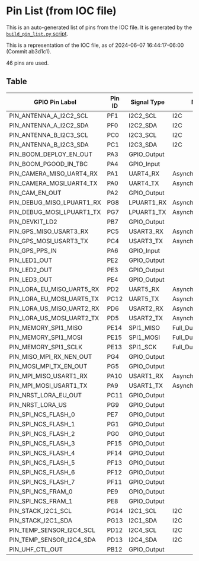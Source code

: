 # Pin List (from IOC file)

This is an auto-generated list of pins from the IOC file. It is generated by the
[`build_pin_list.py` script](generation/build_pin_list.py).

This is a representation of the IOC file, as of 2024-06-07 16:44:17-06:00 (Commit ab3d1c1).

46 pins are used.

## Table

| GPIO Pin Label            | Pin ID | Signal Type | Mode               | Locked |
|---------------------------|--------|-------------|--------------------|--------|
| PIN_ANTENNA_A_I2C2_SCL    | PF1    | I2C2_SCL    | I2C                | true   |
| PIN_ANTENNA_A_I2C2_SDA    | PF0    | I2C2_SDA    | I2C                | true   |
| PIN_ANTENNA_B_I2C3_SCL    | PC0    | I2C3_SCL    | I2C                |        |
| PIN_ANTENNA_B_I2C3_SDA    | PC1    | I2C3_SDA    | I2C                |        |
| PIN_BOOM_DEPLOY_EN_OUT    | PA3    | GPIO_Output |                    | true   |
| PIN_BOOM_PGOOD_IN_TBC     | PA4    | GPIO_Input  |                    | true   |
| PIN_CAMERA_MISO_UART4_RX  | PA1    | UART4_RX    | Asynchronous       | true   |
| PIN_CAMERA_MOSI_UART4_TX  | PA0    | UART4_TX    | Asynchronous       | true   |
| PIN_CAM_EN_OUT            | PA2    | GPIO_Output |                    | true   |
| PIN_DEBUG_MISO_LPUART1_RX | PG8    | LPUART1_RX  | Asynchronous       | true   |
| PIN_DEBUG_MOSI_LPUART1_TX | PG7    | LPUART1_TX  | Asynchronous       | true   |
| PIN_DEVKIT_LD2            | PB7    | GPIO_Output |                    | true   |
| PIN_GPS_MISO_USART3_RX    | PC5    | USART3_RX   | Asynchronous       | true   |
| PIN_GPS_MOSI_USART3_TX    | PC4    | USART3_TX   | Asynchronous       | true   |
| PIN_GPS_PPS_IN            | PA6    | GPIO_Input  |                    | true   |
| PIN_LED1_OUT              | PE2    | GPIO_Output |                    | true   |
| PIN_LED2_OUT              | PE3    | GPIO_Output |                    | true   |
| PIN_LED3_OUT              | PE4    | GPIO_Output |                    | true   |
| PIN_LORA_EU_MISO_UART5_RX | PD2    | UART5_RX    | Asynchronous       | true   |
| PIN_LORA_EU_MOSI_UART5_TX | PC12   | UART5_TX    | Asynchronous       | true   |
| PIN_LORA_US_MISO_UART2_RX | PD6    | USART2_RX   | Asynchronous       | true   |
| PIN_LORA_US_MOSI_UART2_TX | PD5    | USART2_TX   | Asynchronous       | true   |
| PIN_MEMORY_SPI1_MISO      | PE14   | SPI1_MISO   | Full_Duplex_Master | true   |
| PIN_MEMORY_SPI1_MOSI      | PE15   | SPI1_MOSI   | Full_Duplex_Master |        |
| PIN_MEMORY_SPI1_SCLK      | PE13   | SPI1_SCK    | Full_Duplex_Master | true   |
| PIN_MISO_MPI_RX_NEN_OUT   | PG4    | GPIO_Output |                    | true   |
| PIN_MOSI_MPI_TX_EN_OUT    | PG5    | GPIO_Output |                    | true   |
| PIN_MPI_MISO_USART1_RX    | PA10   | USART1_RX   | Asynchronous       | true   |
| PIN_MPI_MOSI_USART1_TX    | PA9    | USART1_TX   | Asynchronous       | true   |
| PIN_NRST_LORA_EU_OUT      | PC11   | GPIO_Output |                    | true   |
| PIN_NRST_LORA_US          | PG9    | GPIO_Output |                    | true   |
| PIN_SPI_NCS_FLASH_0       | PE7    | GPIO_Output |                    | true   |
| PIN_SPI_NCS_FLASH_1       | PG1    | GPIO_Output |                    | true   |
| PIN_SPI_NCS_FLASH_2       | PG0    | GPIO_Output |                    | true   |
| PIN_SPI_NCS_FLASH_3       | PF15   | GPIO_Output |                    | true   |
| PIN_SPI_NCS_FLASH_4       | PF14   | GPIO_Output |                    | true   |
| PIN_SPI_NCS_FLASH_5       | PF13   | GPIO_Output |                    | true   |
| PIN_SPI_NCS_FLASH_6       | PF12   | GPIO_Output |                    | true   |
| PIN_SPI_NCS_FLASH_7       | PF11   | GPIO_Output |                    | true   |
| PIN_SPI_NCS_FRAM_0        | PE9    | GPIO_Output |                    | true   |
| PIN_SPI_NCS_FRAM_1        | PE8    | GPIO_Output |                    | true   |
| PIN_STACK_I2C1_SCL        | PG14   | I2C1_SCL    | I2C                | true   |
| PIN_STACK_I2C1_SDA        | PG13   | I2C1_SDA    | I2C                | true   |
| PIN_TEMP_SENSOR_I2C4_SCL  | PD12   | I2C4_SCL    | I2C                | true   |
| PIN_TEMP_SENSOR_I2C4_SDA  | PD13   | I2C4_SDA    | I2C                |        |
| PIN_UHF_CTL_OUT           | PB12   | GPIO_Output |                    | true   |
